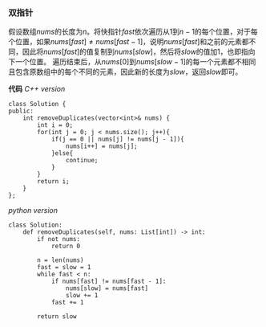### 双指针
假设数组$nums$的长度为$n$。将快指针$fast$依次遍历从$1$到$n-1$的每个位置，对于每个位置，如果$nums[fast] \ne nums[fast-1]$，说明$nums[fast]$和之前的元素都不同，因此将$nums[fast]$的值复制到$nums[slow]$，然后将$slow$的值加$1$，也即指向下一个位置。
遍历结束后，从$nums[0]$到$nums[slow-1]$的每一个元素都不相同且包含原数组中的每个不同的元素，因此新的长度为$slow$，返回$slow$即可。

**代码**
*C++ version*
```
class Solution {
public:
    int removeDuplicates(vector<int>& nums) {
        int i = 0;
        for(int j = 0; j < nums.size(); j++){
            if(j == 0 || nums[j] != nums[j - 1]){
                nums[i++] = nums[j];
            }else{
                continue;
            }
        }
        return i;
    }
};
```
*python version*
```
class Solution:
    def removeDuplicates(self, nums: List[int]) -> int:
        if not nums:
            return 0
        
        n = len(nums)
        fast = slow = 1
        while fast < n:
            if nums[fast] != nums[fast - 1]:
                nums[slow] = nums[fast]
                slow += 1
            fast += 1
        
        return slow

```
